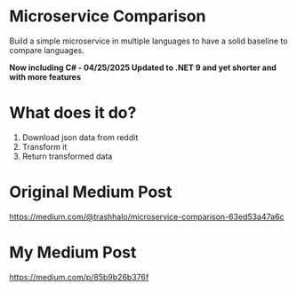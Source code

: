 # Microservice Comparison
Build a simple microservice in multiple languages to have a solid baseline to compare languages.

**Now including C# - 04/25/2025 Updated to .NET 9 and yet shorter and with more features**

# What does it do?
1. Download json data from reddit
2. Transform it
3. Return transformed data

# Original Medium Post
https://medium.com/@trashhalo/microservice-comparison-63ed53a47a6c

# My Medium Post
https://medium.com/p/85b9b26b376f
